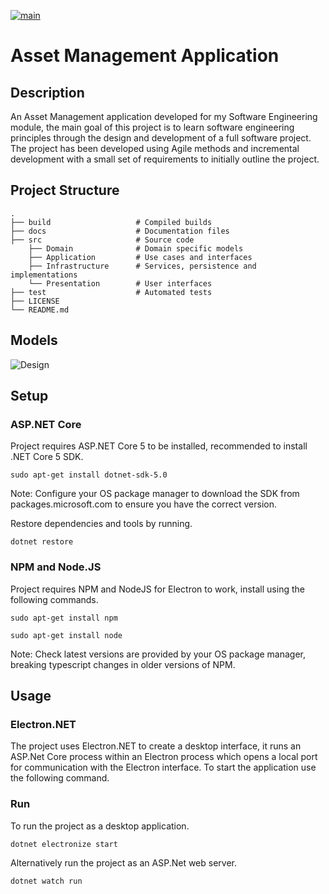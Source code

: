 [![main](https://github.com/cbryce996/asset-management/actions/workflows/main.yml/badge.svg)](https://github.com/cbryce996/asset-management/actions/workflows/main.yml)

# Asset Management Application

## Description
An Asset Management application developed for my Software Engineering module, the main goal of this project is to learn software engineering principles through the design and development of a full software project. The project has been developed using Agile methods and incremental development with a small set of requirements to initially outline the project.

## Project Structure
    .
    ├── build                   # Compiled builds
    ├── docs                    # Documentation files
    ├── src                     # Source code
        ├── Domain              # Domain specific models
        ├── Application         # Use cases and interfaces
        ├── Infrastructure      # Services, persistence and implementations
        └── Presentation        # User interfaces
    ├── test                    # Automated tests
    ├── LICENSE
    └── README.md

## Models

![Design](https://www.plantuml.com/plantuml/png/dLNRZfim47tdA_oOjE87AeIM9bKNgTjDivS-Ep2XxeADRBFRgCg_TsoCRP2IIliKpvcPCtToepILUkZQ9EbfzK8R85lHKSR9tu0yYAD-en8CvjzfAhoYh9EaQgbImJJBYgQHq50DUo5qdgCp-HXv47H2G6d9U4E-qmuYyHcaOe97o1tbmv5MUf0WatEIa7ayvCkoPzeES7_u3PMFvxnDh7GIFW-ihSjwjKu84fsZEazAGsUg7CblgQmD-IrLlwxI6uD8_0eS91PkO8o24H97RPjcdvXHX9MxegubA1M3TyLcGgVkZifBlNN4hhEUavIzaGCTDhCoMNa7aQQpOkVntjVRyqGIyhZAqWUFADDhBb5_vdCiEMvrsvf1Ja_RvF6D-GRqWwjn3hcbyXKutOM-UrxN-6WdemE91-HNuBm8yVzMpojzKY1DcVRNJD4ymZLQ-4BMe-Ny2Wt6vvUuGvut8QqLuvhiG7PCcUDK8Nl7zRujMSxkA2cQ3VRKuw_G7dgXc1RoPD12AT0HbAPvP34bjhIo6LbGVIBVcDAP5V9GojBu2zTCCr34sJ_c1Zq8qH9SljNZseXEGugsNQrz2FmEw1MhrzvX3vru1GlDYzwPpnsk1AzinK-SwVlZJo5VxDvk3nl1DVpHIyMYEZ-DO1NgnVmZIqGzAsf215Iy2eORQluMnbgil15TtuA62DeoXNmGdthWj85HuBW9k2iOuy6EtlVYnm3oj1h1q27d4It63V0Q_vx-0G00 "Design")

## Setup

### ASP.NET Core

Project requires ASP.NET Core 5 to be installed, recommended to install .NET Core 5 SDK.

````
sudo apt-get install dotnet-sdk-5.0
````

Note: Configure your OS package manager to download the SDK from packages.microsoft.com to ensure you have the correct version.

Restore dependencies and tools by running.

````
dotnet restore
````

### NPM and Node.JS

Project requires NPM and NodeJS for Electron to work, install using the following commands.

````
sudo apt-get install npm
````
````
sudo apt-get install node
````

Note: Check latest versions are provided by your OS package manager, breaking typescript changes in older versions of NPM.

## Usage

### Electron.NET
The project uses Electron.NET to create a desktop interface, it runs an ASP.Net Core process within an Electron process which opens a local port for communication with the Electron interface. To start the application use the following command.

### Run
To run the project as a desktop application.

````
dotnet electronize start
````

Alternatively run the project as an ASP.Net web server.

````
dotnet watch run
````